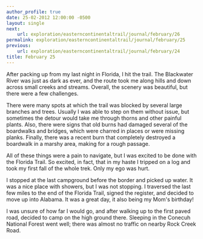 ```yaml
---
author_profile: true
date: 25-02-2012 12:00:00 -0500
layout: single
next:
    url: exploration/easterncontinentaltrail/journal/february/26
permalink: exploration/easterncontinentaltrail/journal/february/25
previous:
    url: exploration/easterncontinentaltrail/journal/february/24
title: February 25
---
```

After packing up from my last night in Florida, I hit the trail. The Blackwater River was just as dark as ever, and the route took me along hills and down across small creeks and streams. Overall, the scenery was beautiful, but there were a few challenges.

There were many spots at which the trail was blocked by several large branches and trees. Usually I was able to step on them without issue, but sometimes the detour would take me through thorns and other painful plants. Also, there were signs that old burns had damaged several of the boardwalks and bridges, which were charred in places or were missing planks. Finally, there was a recent burn that completely destroyed a boardwalk in a marshy area, making for a rough passage.

All of these things were a pain to navigate, but I was excited to be done with the Florida Trail. So excited, in fact, that in my haste I tripped on a log and took my first fall of the whole trek. Only my ego was hurt.

I stopped at the last campground before the border and picked up water. It was a nice place with showers, but I was not stopping. I traversed the last few miles to the end of the Florida Trail, signed the register, and decided to move up into Alabama. It was a great day, it also being my Mom's birthday!

I was unsure of how far I would go, and after walking up to the first paved road, decided to camp on the high ground there. Sleeping in the Conecuh National Forest went well; there was almost no traffic on nearby Rock Creek Road.